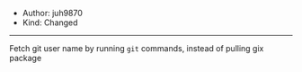- Author: juh9870
- Kind: Changed
---
Fetch git user name by running `git` commands, instead of pulling gix package